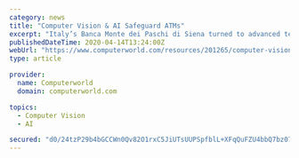 ```yaml
---
category: news
title: "Computer Vision & AI Safeguard ATMs"
excerpt: "Italy’s Banca Monte dei Paschi di Siena turned to advanced technology that could reliably detect installation of skimming devices, respect the privacy of bank customers, and reduce the load on operators. ATMSense is an aftermarket intelligent vision system that can be deployed on existing ATMs."
publishedDateTime: 2020-04-14T13:24:00Z
webUrl: "https://www.computerworld.com/resources/201265/computer-vision-ai-safeguard-atms"
type: article

provider:
  name: Computerworld
  domain: computerworld.com

topics:
  - Computer Vision
  - AI

secured: "d0/24tzP29b4bGCCWn0Qv82O1rxC5JiUTsUUPSpfblL+XFqQuFZU4bbQ7bz077/ZIfq10a8SuDQ/8MuOIyoiAkJ1qymNQIhSTOR4myd3/yM/8dWZwVTN+IBCbaYdi8fA0cWokLI2XjLG0ntcWZRdacCniKvJAZ8PZ8MXMZY+z4x7XrP2H2rJMeZza7U5J7PObxY1hpXmdjKXcYdqVwcPH0jtkwlvTqnmWK6eLNcQ7oirGloODY9TAYpGZIWeZbiaAdL0Lv7HUeoLCFPJA+lNJ08OnW4/+VkyUSPyJzfQIHRyMdez93zp2gfuJPWNmoKnnswxgMsnR4CdoB0OJkKWTiYYHG+QGJ8d49lDKHb2ZLuDjttgFeXzGOYOo1+yyMJQPKMItUbEXwR9S08eURExOPgizmioVAygL+9sM69UYg5fr/QEptLcPouoq/qI1NKAqze/jAj0XY3hqMhEc642DDHzH47QBe2L6xYEn5snugw=;yYVCdfCytvgV0ylSeLh6MQ=="
---
```


